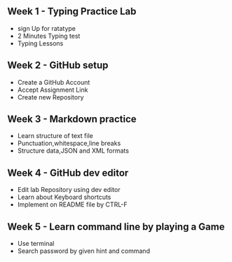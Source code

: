 ## Week 1 - Typing Practice Lab
- sign Up for ratatype
- 2 Minutes Typing test
- Typing Lessons
## Week 2 - GitHub setup
- Create a GitHub Account
- Accept Assignment Link
- Create new Repository
## Week 3 - Markdown practice
- Learn structure of text file
- Punctuation,whitespace,line breaks
- Structure data,JSON and XML formats
## Week 4 - GitHub dev editor
- Edit lab Repository using dev editor
- Learn about Keyboard shortcuts
- Implement on README file by CTRL-F
## Week 5 - Learn command line by playing a Game
- Use terminal
- Search password by given hint and command 
  
